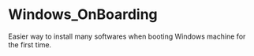 # Windows_OnBoarding
Easier way to install many softwares when booting Windows machine for the first time.
